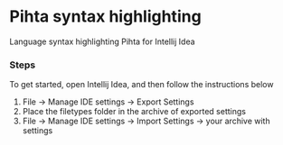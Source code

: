 # Pihta syntax highlighting

Language syntax highlighting 
Pihta for Intellij Idea

### Steps
To get started, open Intellij Idea,
and then follow the instructions below

1. File -> Manage IDE settings -> Export Settings
2. Place the filetypes folder in the archive of exported settings
3. File -> Manage IDE settings -> Import Settings -> your archive with settings